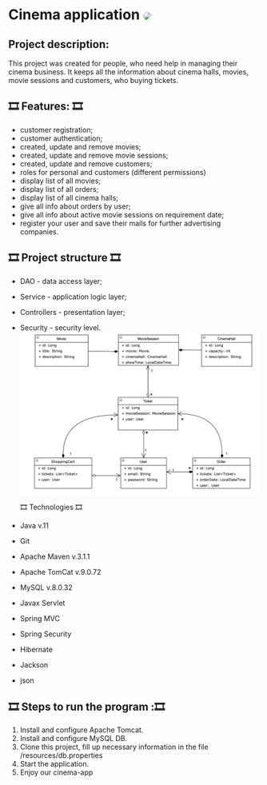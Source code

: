 
# Cinema application <img src="C:\projects\cinema-app\istockphoto-911590226-612x612.jpg" style="border-radius:8px;" align="center" width=65px>


## Project description:

This project was created for people, who need help in managing their cinema business.
 It keeps all the information about cinema halls, movies, movie sessions and customers, who buying tickets.

## 🎞️ Features: 🎞️
- customer registration;
- customer authentication;
- created, update and remove movies;
- created, update and remove movie sessions;
- created, update and remove customers;
- roles for personal and customers (different permissions)
- display list of all movies;
- display list of all orders;
- display list of all cinema halls;
- give all info about orders by user;
- give all info about active movie sessions on requirement date;
- register your user and save their mails for further advertising companies.

## 🎞️ Project structure 🎞️
- DAO - data access layer;
- Service - application logic layer;
- Controllers - presentation layer;
- Security - security level.
  ![image](cinema.png)

  🎞️ Technologies 🎞️
- Java v.11
- Git
- Apache Maven v.3.1.1
- Apache TomCat  v.9.0.72
- MySQL  v.8.0.32
- Javax Servlet
- Spring  MVC
- Spring Security
- Hibernate
- Jackson
- json

## 🎞️ Steps to run the program :🎞️

1. Install and configure Apache Tomcat.
2. Install and configure MySQL DB.
3. Clone this project,
 fill up necessary information in the file /resources/db.properties
4. Start the application.
5. Enjoy our cinema-app

